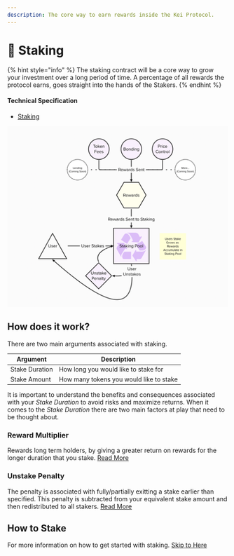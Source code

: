 ```yaml
---
description: The core way to earn rewards inside the Kei Protocol.
---
```


# 🌱 Staking

{% hint style="info" %}
The staking contract will be a core way to grow your investment over a long period of time. A percentage of all rewards the protocol earns, goes straight into the hands of the Stakers.
{% endhint %}

#### Technical Specification

* [Staking](../../technicals/kei-contracts/staking.md)

![Staking Reward System](<../../.gitbook/assets/Screen Shot 2022-05-06 at 10.17.31 am.png>)

## How does it work?

There are two main arguments associated with staking.

| Argument       | Description                             |
| -------------- | --------------------------------------- |
| Stake Duration | How long you would like to stake for    |
| Stake Amount   | How many tokens you would like to stake |

It is important to understand the benefits and consequences associated with your _Stake Duration_ to avoid risks and maximize returns. When it comes to the _Stake Duration_ there are two main factors at play that need to be thought about.

### Reward Multiplier

Rewards long term holders, by giving a greater return on rewards for the longer duration that you stake. [Read More](reward-multiplier.md)

### Unstake Penalty

The penalty is associated with fully/partially exitting a stake earlier than specified. This penalty is subtracted from your equivalent stake amount and then redistributed to all stakers. [Read More](unstake-penalty.md)



## How to Stake

For more information on how to get started with staking. [Skip to Here](how-to-stake.md)
